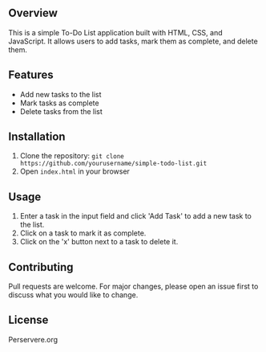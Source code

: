 ## Overview
This is a simple To-Do List application built with HTML, CSS, and JavaScript. It allows users to add tasks, mark them as complete, and delete them.

## Features
- Add new tasks to the list
- Mark tasks as complete
- Delete tasks from the list

## Installation
1. Clone the repository: `git clone https://github.com/yourusername/simple-todo-list.git`
2. Open `index.html` in your browser

## Usage
1. Enter a task in the input field and click 'Add Task' to add a new task to the list.
2. Click on a task to mark it as complete.
3. Click on the 'x' button next to a task to delete it.

## Contributing
Pull requests are welcome. For major changes, please open an issue first to discuss what you would like to change.

## License
Perservere.org
